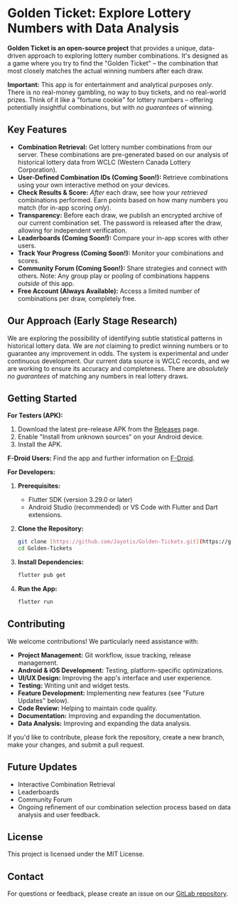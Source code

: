 # Golden Ticket: Explore Lottery Numbers with Data Analysis

**Golden Ticket is an open-source project** that provides a unique, data-driven approach to exploring lottery number combinations. It's designed as a game where you try to find the "Golden Ticket" – the combination that most closely matches the actual winning numbers after each draw.

**Important:** This app is for entertainment and analytical purposes *only*. There is no real-money gambling, no way to buy tickets, and no real-world prizes. Think of it like a "fortune cookie" for lottery numbers – offering potentially insightful combinations, but with *no guarantees* of winning.

## Key Features

*   **Combination Retrieval:** Get lottery number combinations from our server. These combinations are pre-generated based on our analysis of historical lottery data from WCLC (Western Canada Lottery Corporation).
*   **User-Defined Combination IDs (Coming Soon!):** Retrieve combinations using your own interactive method on your devices.
*   **Check Results & Score:** *After* each draw, see how your *retrieved* combinations performed. Earn points based on how many numbers you match (for in-app scoring *only*).
*   **Transparency:** Before each draw, we publish an encrypted archive of our current combination set. The password is released after the draw, allowing for independent verification.
*   **Leaderboards (Coming Soon!):** Compare your in-app scores with other users.
*   **Track Your Progress (Coming Soon!):** Monitor your combinations and scores.
*   **Community Forum (Coming Soon!):** Share strategies and connect with others. Note: Any group play or pooling of combinations happens *outside* of this app.
*   **Free Account (Always Available):** Access a limited number of combinations per draw, completely free.

## Our Approach (Early Stage Research)

We are exploring the possibility of identifying subtle statistical patterns in historical lottery data. We are *not* claiming to predict winning numbers or to guarantee any improvement in odds. The system is experimental and under continuous development. Our current data source is WCLC records, and we are working to ensure its accuracy and completeness. There are *absolutely no guarantees* of matching any numbers in real lottery draws.

## Getting Started

**For Testers (APK):**

1.  Download the latest pre-release APK from the [Releases](https://github.com/Jayotis/Golden-Tickets/releases) page.
2.  Enable "Install from unknown sources" on your Android device.
3.  Install the APK.

**F-Droid Users:** Find the app and further information on [F-Droid]([F-DROID-LINK-HERE-SOON]).

**For Developers:**

1.  **Prerequisites:**
    *   Flutter SDK (version 3.29.0 or later)
    *   Android Studio (recommended) or VS Code with Flutter and Dart extensions.

2.  **Clone the Repository:**

    ```bash
    git clone [https://github.com/Jayotis/Golden-Tickets.git](https://github.com/Jayotis/Golden-Tickets.git)
    cd Golden-Tickets
    ```

3.  **Install Dependencies:**

    ```bash
    flutter pub get
    ```

4.  **Run the App:**

    ```bash
    flutter run
    ```

## Contributing

We welcome contributions! We particularly need assistance with:

*   **Project Management:** Git workflow, issue tracking, release management.
*   **Android & iOS Development:** Testing, platform-specific optimizations.
*   **UI/UX Design:** Improving the app's interface and user experience.
*   **Testing:** Writing unit and widget tests.
*   **Feature Development:** Implementing new features (see "Future Updates" below).
*   **Code Review:** Helping to maintain code quality.
*   **Documentation:** Improving and expanding the documentation.
* **Data Analysis:** Improving and expanding the data analysis.

If you'd like to contribute, please fork the repository, create a new branch, make your changes, and submit a pull request.

## Future Updates

*   Interactive Combination Retrieval
*   Leaderboards
*   Community Forum
*   Ongoing refinement of our combination selection process based on data analysis and user feedback.

## License

This project is licensed under the MIT License.

## Contact

For questions or feedback, please create an issue on our [GitLab repository](https://gitlab.com/gold-smith/Golden-Ticket/-/issues).

